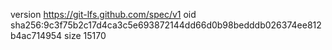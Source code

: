 version https://git-lfs.github.com/spec/v1
oid sha256:9c3f75b2c17d4ca3c5e693872144dd66d0b98bedddb026374ee812b4ac714954
size 15170
